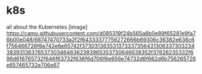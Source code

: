 # k8s
all about the Kubernetes 
[image] https://camo.githubusercontent.com/d085319f24b565a8b0e89f65281e9fa76b00e048/68747470733a2f2f64333377756272666b69306c36382e636c6f756466726f6e742e6e65742f373031363531373337356431306337303234383931363765373034646362393965353730646638352f37626235332f696d616765732f646f63732f636f6d706f6e656e74732d6f662d6b756265726e657465732e706e67
